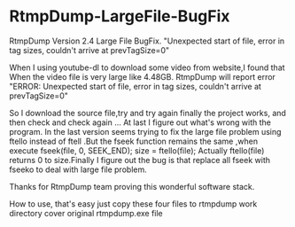 # RtmpDump-LargeFile-BugFix
RtmpDump Version 2.4 Large File BugFix. "Unexpected start of file, error in tag sizes, couldn't arrive at prevTagSize=0"

  When I using youtube-dl to download some video from website,I found that When the video file is very large like 4.48GB. RtmpDump will report error "ERROR: Unexpected start of file, error in tag sizes, couldn't arrive at prevTagSize=0" 
  
  So I download the source file,try and try again finally the project works, and then check and check again ... At last I figure out what's wrong with the program. In the last version seems trying to fix the large file problem using  ftello instead of ftell .But the fseek function remains the same ,when execute   fseek(file, 0, SEEK_END);   size = ftello(file);  Actually  ftello(file) returns 0 to size.Finally I figure out the bug is that replace all fseek with fseeko to deal with large file problem.
  
  Thanks for RtmpDump team proving this wonderful software stack.
  
  How to use, 
  that's easy just copy these four files to rtmpdump work directory cover original rtmpdump.exe file
